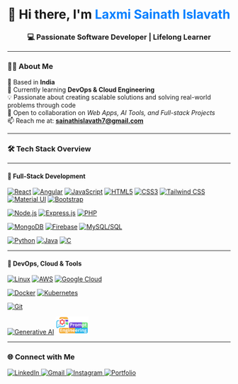 <h1 align="center">👋 Hi there, I'm <span style="color:#007FFF;">Laxmi Sainath Islavath</span></h1>
<h3 align="center">💻 Passionate Software Developer | Lifelong Learner</h3>

---

### 👨‍💻 About Me

<p align="left">
  🚩 Based in <strong>India</strong><br>
  📘 Currently learning <strong>DevOps & Cloud Engineering</strong><br>
  💡 Passionate about creating scalable solutions and solving real-world problems through code<br>
  🤝 Open to collaboration on <em>Web Apps, AI Tools, and Full-stack Projects</em><br>
  📫 Reach me at: <a href="mailto:sainathislavath7@gmail.com"><strong>sainathislavath7@gmail.com</strong></a>
</p>

---

### 🛠 Tech Stack Overview

---

#### 🧩 Full-Stack Development
<p>
  <!-- Frontend -->
  <a href="https://reactjs.org/" target="_blank"><img src="https://cdn.jsdelivr.net/gh/devicons/devicon/icons/react/react-original.svg" height="40" title="React"/></a>
  <a href="https://angular.io/" target="_blank"><img src="https://cdn.jsdelivr.net/gh/devicons/devicon/icons/angular/angular-original.svg" height="40" title="Angular"/></a>
  <a href="https://www.javascript.com/" target="_blank"><img src="https://cdn.jsdelivr.net/gh/devicons/devicon/icons/javascript/javascript-original.svg" height="40" title="JavaScript"/></a>
  <a href="https://developer.mozilla.org/en-US/docs/Web/HTML" target="_blank"><img src="https://cdn.jsdelivr.net/gh/devicons/devicon/icons/html5/html5-original.svg" height="40" title="HTML5"/></a>
  <a href="https://developer.mozilla.org/en-US/docs/Web/CSS" target="_blank"><img src="https://cdn.jsdelivr.net/gh/devicons/devicon/icons/css3/css3-original.svg" height="40" title="CSS3"/></a>
  <a href="https://tailwindcss.com/" target="_blank"><img src="https://icon.icepanel.io/Technology/svg/Tailwind-CSS.svg" height="40" title="Tailwind CSS"/></a>
  <a href="https://mui.com/" target="_blank"><img src="https://img.shields.io/badge/MUI-007FFF?style=for-the-badge&logo=mui&logoColor=white" height="30" title="Material UI"/></a>
  <a href="https://getbootstrap.com/" target="_blank"><img src="https://cdn.jsdelivr.net/gh/devicons/devicon/icons/bootstrap/bootstrap-original.svg" height="40" title="Bootstrap"/></a>

  <!-- Backend -->
  <a href="https://nodejs.org/" target="_blank"><img src="https://cdn.jsdelivr.net/gh/devicons/devicon/icons/nodejs/nodejs-original.svg" height="40" title="Node.js"/></a>
  <a href="https://expressjs.com/" target="_blank"><img src="https://cdn.jsdelivr.net/gh/devicons/devicon/icons/express/express-original.svg" height="40" title="Express.js"/></a>
  <a href="https://www.php.net/" target="_blank"><img src="https://cdn.jsdelivr.net/gh/devicons/devicon/icons/php/php-original.svg" height="40" title="PHP"/></a>

  <!-- Databases -->
  <a href="https://www.mongodb.com/" target="_blank"><img src="https://cdn.jsdelivr.net/gh/devicons/devicon/icons/mongodb/mongodb-original.svg" height="40" title="MongoDB"/></a>
  <a href="https://firebase.google.com/" target="_blank"><img src="https://cdn.jsdelivr.net/gh/devicons/devicon/icons/firebase/firebase-plain-wordmark.svg" height="40" title="Firebase"/></a>
  <a href="https://www.mysql.com/" target="_blank"><img src="https://img.icons8.com/ios-filled/50/database.png" height="40" title="MySQL/SQL"/></a>

  <!-- Programming Languages -->
  <a href="https://www.python.org/" target="_blank"><img src="https://cdn.jsdelivr.net/gh/devicons/devicon/icons/python/python-original.svg" height="40" title="Python"/></a>
  <a href="https://www.java.com/" target="_blank"><img src="https://cdn.jsdelivr.net/gh/devicons/devicon/icons/java/java-original.svg" height="40" title="Java"/></a>
  <a href="https://en.wikipedia.org/wiki/C_(programming_language)" target="_blank"><img src="https://cdn.jsdelivr.net/gh/devicons/devicon/icons/c/c-original.svg" height="40" title="C"/></a>
</p>

---

#### 🚀 DevOps, Cloud & Tools
<p>
  <!-- OS & Cloud -->
  <a href="https://www.linux.org/" target="_blank"><img src="https://cdn.jsdelivr.net/gh/devicons/devicon/icons/linux/linux-original.svg" height="40" title="Linux"/></a>
  <a href="https://aws.amazon.com/" target="_blank"><img src="https://a0.awsstatic.com/libra-css/images/logos/aws_logo_smile_1200x630.png" height="40" title="AWS"/></a>
  <a href="https://cloud.google.com/" target="_blank"><img src="https://cdn.jsdelivr.net/gh/devicons/devicon/icons/googlecloud/googlecloud-original.svg" height="40" title="Google Cloud"/></a>

  <!-- Containers & Infra -->
  <a href="https://www.docker.com/" target="_blank"><img src="https://cdn.jsdelivr.net/gh/devicons/devicon/icons/docker/docker-original.svg" height="40" title="Docker"/></a>
  <a href="https://kubernetes.io/" target="_blank"><img src="https://cdn.jsdelivr.net/gh/devicons/devicon/icons/kubernetes/kubernetes-plain.svg" height="40" title="Kubernetes"/></a>

  <!-- Version Control -->
  <a href="https://git-scm.com/" target="_blank"><img src="https://cdn.jsdelivr.net/gh/devicons/devicon/icons/git/git-original.svg" height="40" title="Git"/></a>

  <!-- AI & Prompting -->
  <a href="https://openai.com/blog/chatgpt" target="_blank"><img src="https://img.icons8.com/fluency/48/chatgpt.png" height="40" title="Generative AI"/></a>
  <a href="https://www.promptingguide.ai/" target="_blank"><img src="https://raw.githubusercontent.com/webmaxru/prompt-engineering-logo/2ceea5e5b827e0bcbc4226cbca3539540c0946ae/assets/sticker_prompt-engineering.svg" height="40" title="Prompt Engineering"/></a>
</p>

---

### 🌐 Connect with Me

<p align="left">
  <a href="https://www.linkedin.com/in/laxmi-sainath-islavath-9213891b6/" target="_blank">
    <img src="https://img.shields.io/static/v1?message=LinkedIn&logo=linkedin&label=&color=0077B5&logoColor=white&style=for-the-badge" height="35" alt="LinkedIn" />
  </a>
  <a href="mailto:sainathislavath7@gmail.com">
    <img src="https://img.shields.io/static/v1?message=Gmail&logo=gmail&label=&color=D14836&logoColor=white&style=for-the-badge" height="35" alt="Gmail" />
  </a>
  <a href="https://www.instagram.com/sainath_islavath/" target="_blank">
    <img src="https://img.shields.io/static/v1?message=Instagram&logo=instagram&label=&color=E4405F&logoColor=white&style=for-the-badge" height="35" alt="Instagram" />
  </a>
  <a href="https://sainathislavath.netlify.app/" target="_blank">
    <img src="https://img.shields.io/static/v1?message=Portfolio&logo=portfolio&label=&color=81CAD6&logoColor=white&style=for-the-badge" height="35" alt="Portfolio" />
  </a>
</p>
